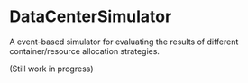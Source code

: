 # DataCenterSimulator

A event-based simulator for evaluating the results of different container/resource allocation strategies.

(Still work in progress)
